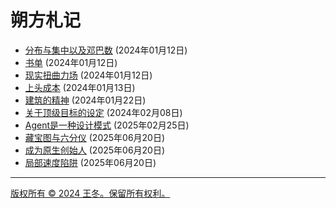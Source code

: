 # 朔方札记

- [分布与集中以及邓巴数](分布与集中以及邓巴数.md) (2024年01月12日)
- [书单](书单.md) (2024年01月12日)
- [现实扭曲力场](现实扭曲力场.md) (2024年01月12日)
- [上头成本](上头成本.md) (2024年01月13日)
- [建筑的精神](建筑的精神.md) (2024年01月22日)
- [关于顶级目标的设定](关于顶级目标的设定.md) (2024年02月08日)
- [Agent是一种设计模式](Agent是一种设计模式.md) (2025年02月25日)
- [藏宝图与六分仪](藏宝图与六分仪.md) (2025年06月20日)
- [成为原生创始人](成为原生创始人.md) (2025年06月20日)
- [局部速度陷阱](局部速度陷阱.md) (2025年06月20日)

---
[版权所有 © 2024 王冬。保留所有权利。](mailto:wangdong2@gmail.com)

